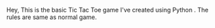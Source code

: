 Hey,
This is the basic Tic Tac Toe game I've created using Python . The rules are same as normal game.
